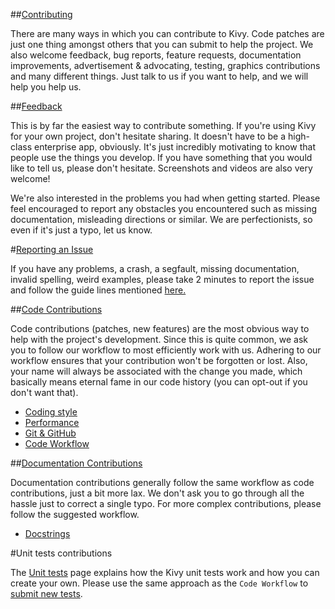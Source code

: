 ##[Contributing](https://kivy.org/docs/contribute.html)

There are many ways in which you can contribute to Kivy.
Code patches are just one thing amongst others that you can submit to help the
project. We also welcome feedback, bug reports, feature requests, documentation
improvements, advertisement & advocating, testing, graphics contributions and
many different things. Just talk to us if you want to help, and we will help you
help us.

##[Feedback](https://kivy.org/docs/contact.html)

This is by far the easiest way to contribute something. If you're using
Kivy for your own project, don't hesitate sharing. It doesn't have to be a
high-class enterprise app, obviously. It's just incredibly motivating to
know that people use the things you develop. If you have something that
you would like to tell us, please don't
hesitate. Screenshots and videos are also very welcome!


We're also interested in the problems you had when getting started. Please
feel encouraged to report any obstacles you encountered such as missing
documentation, misleading directions or similar.
We are perfectionists, so even if it's just a typo, let us know.

#[Reporting an Issue](https://kivy.org/docs/contribute.html#reporting-an-issue)

If you have any problems, a crash, a segfault, missing documentation, invalid
spelling, weird examples, please take 2 minutes to report the issue and follow
the guide lines mentioned
[here.](https://kivy.org/docs/contribute.html#reporting-an-issue)

##[Code Contributions](https://kivy.org/docs/contribute.html#code-contributions)

Code contributions (patches, new features) are the most obvious way to help with
the project's development. Since this is quite common, we ask you to follow our
workflow to most efficiently work with us. Adhering to our workflow ensures that
your contribution won't be forgotten or lost. Also, your name will always be
associated with the change you made, which basically means eternal fame in our
code history (you can opt-out if you don't want that).


* [Coding style](https://kivy.org/docs/contribute.html#coding-style)
* [Performance](https://kivy.org/docs/contribute.html#performance)
* [Git & GitHub](https://kivy.org/docs/contribute.html#git-github)
* [Code Workflow](https://kivy.org/docs/contribute.html#code-workflow)

##[Documentation Contributions](https://kivy.org/docs/contribute.html#documentation-contributions)

Documentation contributions generally follow the same workflow as code
contributions, just a bit more lax. We don't ask you to go through all the
hassle just to correct a single typo. For more complex contributions, please
follow the suggested workflow.


* [Docstrings](https://kivy.org/docs/contribute.html#docstrings)


#Unit tests contributions

The [Unit tests](https://kivy.org/docs/contribute-unittest.html) page
explains how the Kivy unit tests work and how you can create your own. Please
use the same approach as the `Code Workflow` to
[submit new tests](https://kivy.org/docs/contribute.html#unit-tests-contributions).
